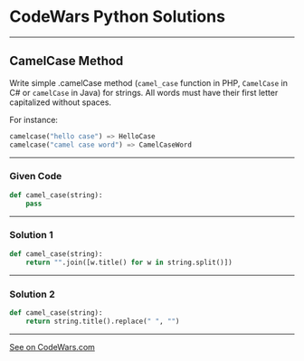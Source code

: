 # CodeWars Python Solutions

---

## CamelCase Method

Write simple .camelCase method (`camel_case` function in PHP, `CamelCase` in C# or `camelCase` in Java) for strings. All words must have their first letter capitalized without spaces.

For instance:


```python
camelcase("hello case") => HelloCase
camelcase("camel case word") => CamelCaseWord
```


---

### Given Code


```python
def camel_case(string):
    pass
```

---

### Solution 1


```python
def camel_case(string):
    return "".join([w.title() for w in string.split()])
```

---

### Solution 2


```python
def camel_case(string):
    return string.title().replace(" ", "")
```

---



[See on CodeWars.com](https://www.codewars.com/kata/587731fda577b3d1b0001196)

